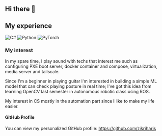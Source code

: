 ## Hi there 👋

<!--
**zikriharis/zikriharis** is a ✨ _special_ ✨ repository because its `README.md` (this file) appears on your GitHub profile.

![Header](./github-header-image.png)
# Introduction
Hi! I'm Zikri, a student in the Framework-Based Software Design and Development course. 
I am a beginner in software development, I look forward to learn from you all.

![My Image](IMG-20240527-WA0118.jpg)  <!-- https://github.com/Framework-Based-Software/icebreaking-crescenticsun/blob/profile-upload/IMG-20240527-WA0118.jpg -->

## My experience
![C#](https://img.shields.io/badge/c%23-%23239120.svg?style=for-the-badge&logo=csharp&logoColor=white) ![Python](https://img.shields.io/badge/python-3670A0?style=for-the-badge&logo=python&logoColor=ffdd54) ![PyTorch](https://img.shields.io/badge/PyTorch-%23EE4C2C.svg?style=for-the-badge&logo=PyTorch&logoColor=white)

### My interest
In my spare time, I play aound with techs that interest me such as configuring PXE boot server, docker container and compose, virtualization, media server and tailscale.

Since I'm a beginner in playing guitar I'm interested in building a simple ML model that can check playing posture in real time; I've got this idea from learning OpenCV last semester in autonomous robotic class using ROS.

My interest in CS mostly in the automation part since I like to make my life easier.

#### GitHub Profile

You can view my personalized GitHub profile: https://github.com/zikriharis
